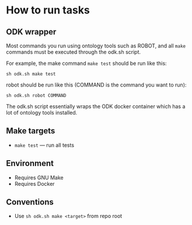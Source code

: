 # How to run tasks

## ODK wrapper

Most commands you run using ontology tools such as ROBOT, and all `make` commands must be executed through the odk.sh script.

For example, the make command `make test` should be run like this:

```
sh odk.sh make test
```

robot should be run like this (COMMAND is the command you want to run):

```
sh odk.sh robot COMMAND
```

The odk.sh script essentially wraps the ODK docker container which has a lot of ontology tools installed.

## Make targets

- `make test` — run all tests

## Environment

- Requires GNU Make
- Requires Docker

## Conventions

- Use `sh odk.sh make <target>` from repo root
